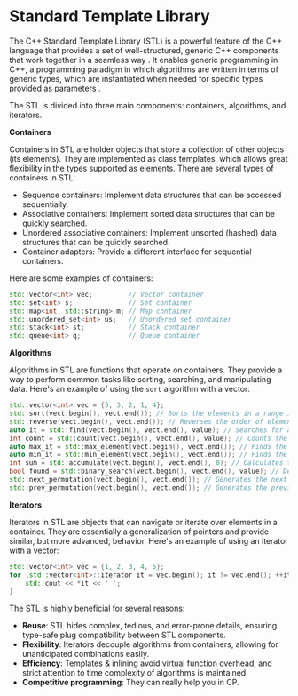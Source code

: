 # Standard Template Library

The C++ Standard Template Library (STL) is a powerful feature of the C++ language that provides a set of
well-structured, generic C++ components that work together in a seamless way . It enables generic programming in C++, a
programming paradigm in which algorithms are written in terms of generic types, which are instantiated when needed for
specific types provided as parameters .

The STL is divided into three main components: containers, algorithms, and iterators.

**Containers**

Containers in STL are holder objects that store a collection of other objects (its elements). They are implemented as
class templates, which allows great flexibility in the types supported as elements. There are several types of
containers in STL:

- Sequence containers: Implement data structures that can be accessed sequentially.
- Associative containers: Implement sorted data structures that can be quickly searched.
- Unordered associative containers: Implement unsorted (hashed) data structures that can be quickly searched.
- Container adapters: Provide a different interface for sequential containers.

Here are some examples of containers:

```cpp
std::vector<int> vec;         // Vector container
std::set<int> s;              // Set container
std::map<int, std::string> m; // Map container
std::unordered_set<int> us;   // Unordered set container
std::stack<int> st;           // Stack container
std::queue<int> q;            // Queue container
```

**Algorithms**

Algorithms in STL are functions that operate on containers. They provide a way to perform common tasks like sorting,
searching, and manipulating data. Here's an example of using the `sort` algorithm with a vector:

```cpp
std::vector<int> vec = {5, 3, 2, 1, 4};
std::sort(vect.begin(), vect.end()); // Sorts the elements in a range in ascending order
std::reverse(vect.begin(), vect.end()); // Reverses the order of elements in a range
auto it = std::find(vect.begin(), vect.end(), value); // Searches for a specific element in a range and returns an iterator pointing to the first occurrence of the element
int count = std::count(vect.begin(), vect.end(), value); // Counts the number of elements in a range that match a specific value
auto max_it = std::max_element(vect.begin(), vect.end()); // Finds the maximum element in a range
auto min_it = std::min_element(vect.begin(), vect.end()); // Finds the minimum element in a range
int sum = std::accumulate(vect.begin(), vect.end(), 0); // Calculates the sum of elements in a range
bool found = std::binary_search(vect.begin(), vect.end(), value); // Determines whether a sorted range contains a specific value
std::next_permutation(vect.begin(), vect.end()); // Generates the next lexicographically greater permutation of a range
std::prev_permutation(vect.begin(), vect.end()); // Generates the previous lexicographically smaller permutation of a range
```

**Iterators**

Iterators in STL are objects that can navigate or iterate over elements in a container. They are essentially a
generalization of pointers and provide similar, but more advanced, behavior. Here's an example of using an
iterator with a vector:

```cpp
std::vector<int> vec = {1, 2, 3, 4, 5};
for (std::vector<int>::iterator it = vec.begin(); it != vec.end(); ++it) {
    std::cout << *it << ' ';
}
```

The STL is highly beneficial for several reasons:

- **Reuse**: STL hides complex, tedious, and error-prone details, ensuring type-safe plug compatibility between STL
  components.
- **Flexibility**: Iterators decouple algorithms from containers, allowing for unanticipated combinations easily.
- **Efficiency**: Templates & inlining avoid virtual function overhead, and strict attention to time complexity of
  algorithms is maintained.
- **Competitive programming**: They can really help you in CP.
